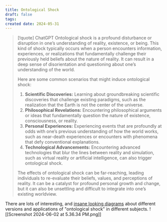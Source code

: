 ```yaml
---
title: Ontological Shock
draft: false
tags: 
created date: 2024-05-31
---
```

> [!quote] ChatGPT
> Ontological shock is a profound disturbance or disruption in one’s understanding of reality, existence, or being. This kind of shock typically occurs when a person encounters information, experiences, or realizations that fundamentally challenge their previously held beliefs about the nature of reality. It can result in a deep sense of disorientation and questioning about one’s understanding of the world.
> 
> Here are some common scenarios that might induce ontological shock:
> 
> 1. **Scientific Discoveries:** Learning about groundbreaking scientific discoveries that challenge existing paradigms, such as the realization that the Earth is not the center of the universe.
> 2. **Philosophical Revelations:** Encountering philosophical arguments or ideas that fundamentally question the nature of existence, consciousness, or reality.
> 3. **Personal Experiences:** Experiencing events that are profoundly at odds with one’s previous understanding of how the world works, such as near-death experiences or encounters with phenomena that defy conventional explanations.
> 4. **Technological Advancements:** Encountering advanced technologies that blur the lines between reality and simulation, such as virtual reality or artificial intelligence, can also trigger ontological shock.
> 
> The effects of ontological shock can be far-reaching, leading individuals to re-evaluate their beliefs, values, and perceptions of reality. It can be a catalyst for profound personal growth and change, but it can also be unsettling and difficult to integrate into one’s existing worldview.

There are lots of interesting, and [insane looking diagrams](https://www.google.com/search?q=Ontological&client=opera&sca_esv=5fc9c05d2471851d&sca_upv=1&sxsrf=ADLYWIJ4lUgQPt6NwkC7XwfPPhjntH87fQ:1716846081098&udm=2&source=iu&ictx=1&vet=1&fir=DvKdFDBIKQmLpM%252CLjfu0Wd28LJWIM%252C_%253BIEKStWiSFKrPzM%252CX04kDNGMbknFhM%252C_%253BjqKdQm_w6R-UDM%252CxSz_IUonqRbYPM%252C_%253BsDlVwX2EhdgcpM%252CxESU17ERZm6G7M%252C_&usg=AI4_-kR_-fFMq0fAes7EfR72msww3eRcJA&sa=X&ved=2ahUKEwiV2LCG5q6GAxXBAHkGHcsjAWcQ_h16BAhSEAE) about different versions and applications of "ontological shock" in different subjects. 
![[Screenshot 2024-06-02 at 5.36.34 PM.png]]

